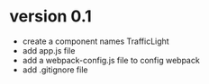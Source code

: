 # version 0.1
- create a component names TrafficLight
- add app.js file
- add a webpack-config.js file to config webpack
- add .gitignore file